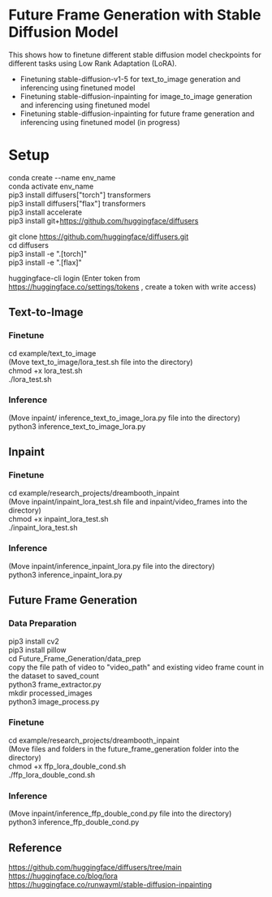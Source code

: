 # Future Frame Generation with Stable Diffusion Model

This shows how to finetune different stable diffusion model checkpoints for different tasks using Low Rank Adaptation (LoRA). 
* Finetuning stable-diffusion-v1-5 for text_to_image generation and inferencing using finetuned model 
* Finetuning stable-diffusion-inpainting for image_to_image generation and inferencing using finetuned model 
* Finetuning stable-diffusion-inpainting for future frame generation and inferencing using finetuned model (in progress)

# Setup

conda create --name env_name
<br />
conda activate env_name
<br />
pip3 install diffusers["torch"] transformers
<br />
pip3 install diffusers["flax"] transformers
<br />
pip3 install accelerate
<br />
pip3 install git+https://github.com/huggingface/diffusers
<br />

git clone https://github.com/huggingface/diffusers.git
<br />
cd diffusers
<br />
pip3 install -e ".[torch]"
<br />
pip3 install -e ".[flax]"
<br />

huggingface-cli login 
(Enter token from https://huggingface.co/settings/tokens , create a token with write access)

## Text-to-Image 

### Finetune
cd example/text_to_image
<br />
(Move text_to_image/lora_test.sh file into the directory)
<br />
chmod +x lora_test.sh
<br />
./lora_test.sh

### Inference
(Move inpaint/ inference_text_to_image_lora.py file into the directory)
<br />
python3 inference_text_to_image_lora.py

## Inpaint

### Finetune
cd example/research_projects/dreambooth_inpaint
<br />
(Move inpaint/inpaint_lora_test.sh file and inpaint/video_frames into the directory)
<br />
chmod +x inpaint_lora_test.sh
<br />
./inpaint_lora_test.sh

### Inference
(Move inpaint/inference_inpaint_lora.py file into the directory)
<br />
python3 inference_inpaint_lora.py

## Future Frame Generation

### Data Preparation

pip3 install cv2
<br />
pip3 install pillow
<br />
cd Future_Frame_Generation/data_prep
<br />
copy the file path of video to "video_path" and existing video frame count in the dataset to saved_count
<br />
python3 frame_extractor.py
<br />
mkdir processed_images
<br />
python3 image_process.py

### Finetune

cd example/research_projects/dreambooth_inpaint
<br />
(Move files and folders in the future_frame_generation folder into the directory)
<br />
chmod +x ffp_lora_double_cond.sh
<br />
./ffp_lora_double_cond.sh


### Inference

(Move inpaint/inference_ffp_double_cond.py file into the directory)
<br />
python3 inference_ffp_double_cond.py


## Reference 
https://github.com/huggingface/diffusers/tree/main
<br />
https://huggingface.co/blog/lora
<br />
https://huggingface.co/runwayml/stable-diffusion-inpainting














